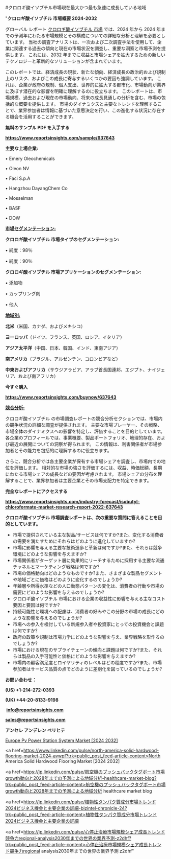 #クロロギ酸イソブチル市場現在最大かつ最も急速に成長している地域

"<strong>クロロギ酸イソブチル 市場概要 2024-2032</strong>

グローバル レポート <a href=https://www.reportsinsights.com/sample/637643>クロロギ酸イソブチル 市場</a> では、2024 年から 2024 年までの予測年にわたる市場規模とその構成についての詳細な分析と理解を必要としています。 当社の調査アナリストは、一次および二次調査手法を使用して、企業に関連する過去の傾向と現在の市場状況を調査し、重要な洞察と市場予測を提供します。 これには、2032 年までに収益と市場シェアを拡大​​するための新しいテクノロジーと革新的なソリューションが含まれています。

このレポートでは、経済成長の現状、新たな傾向、経済成長の政治的および規制上のリスク、およびこの成長に寄与するいくつかの要因も強調しています。 これは、企業が政府の規制、個人支出、世界的に拡大する都市化、市場動向が業界に及ぼす潜在的な影響を明確に理解するのに役立ちます。 このレポートは、市場規模、過去および現在の市場動向、将来の成長見通しの分析を含む、市場の包括的な概要を提供します。 市場のダイナミクスと主要なトレンドを理解することで、業界参加者は情報に基づいた意思決定を行い、この進化する状況に存在する機会を活用することができます。

<strong><b>無料のサンプル PDF を入手する</b></strong>

<a href=https://www.reportsinsights.com/sample/637643><strong><u>https://www.reportsinsights.com/sample/637643</u></strong></a>

<strong>主要な上場企業:</strong>

• Emery Oleochemicals

• Oleon NV

• Faci S.p.A

• Hangzhou DayangChem Co

• Mosselman

• BASF

• DOW

<strong><u>市場セグメンテーション</u></strong><strong><u>:</u></strong>

<strong>クロロギ酸イソブチル 市場タイプのセグメンテーション:</strong>

• 純度：98％

• 純度：90％

<strong>クロロギ酸イソブチル 市場アプリケーションのセグメンテーション:</strong>

• 添加物

• カップリング剤

• 他人

<strong><u>地域別</u></strong><strong><u>:</u></strong>

<strong>北米</strong>（米国、カナダ、およびメキシコ）

<strong>ヨーロッパ</strong>（ドイツ、フランス、英国、ロシア、イタリア）

<strong>アジア太平洋</strong>（中国、日本、韓国、インド、東南アジア）

<strong>南アメリカ</strong>（ブラジル、アルゼンチン、コロンビアなど）

<strong>中東およびアフリカ</strong>（サウジアラビア、アラブ首長国連邦、エジプト、ナイジェリア、および南アフリカ）

<strong>今すぐ購入</strong>

<a href=https://www.reportsinsights.com/buynow/637643><strong><u>https://www.reportsinsights.com/buynow/637643</u></strong></a>

<strong><u>競合分析:</u></strong>

クロロギ酸イソブチル の市場調査レポートの競合分析セクションでは、市場内の競争状況の詳細な調査が提供されます。 主要な市場プレーヤー、その戦略、市場全体のダイナミクスへの影響を特定し、評価することを目的としています。 各企業のプロフィールでは、事業概要、製品ポートフォリオ、地理的存在、および最近の展開についての洞察が得られます。 この情報は、利害関係者が市場参加者とその能力を包括的に理解するのに役立ちます。

さらに、競合分析では各主要企業が保有する市場シェアを調査し、市場内での地位を評価します。 相対的な市場の強さを評価するには、収益、時価総額、長期にわたる市場シェアの成長などの要因が考慮されます。 市場シェアの分布を理解することで、業界参加者は主要企業とその市場支配力を特定できます。

<strong>完全なレポートにアクセスする</strong>

<a href=https://www.reportsinsights.com/industry-forecast/isobutyl-chloroformate-market-research-report-2022-637643><strong><u><b>https://www.reportsinsights.com/industry-forecast/isobutyl-chloroformate-market-research-report-2022-637643</b></u></strong></a>

<strong><b>クロロギ酸イソブチル 市場調査レポートは、次の重要な質問に答えることを目的としています。</b></strong>
<ul>
  <li>市場で提供されている主な製品/サービスは何ですか?また、変化する消費者の需要を満たすためにそれらはどのように進化していますか?</li>
  <li>市場に影響を与える主要な技術進歩と革新は何ですか?また、それらは競争環境にどのような影響を与えますか?</li>
  <li>市場関係者がターゲット層に効果的にリーチするために採用する主要な流通チャネルとマーケティング戦略は何ですか?</li>
  <li>市場の価格動向はどのようなものですか?また、さまざまな製品セグメントや地域ごとに価格はどのように変化するのでしょうか?</li>
  <li>年齢層や所得水準などの人口動態パターンの変化は、消費者の行動や市場の需要にどのような影響を与えるのでしょうか?</li>
  <li>クロロギ酸イソブチル 市場における企業の収益性に影響を与える主なコスト要因と要因は何ですか?</li>
  <li>持続可能性と環境への配慮は、消費者の好みやこの分野の市場の成長にどのような影響を与えるのでしょうか?</li>
  <li>市場への参入を検討している新規参入者や投資家にとっての投資機会と課題は何ですか?</li>
  <li>政府の政策や規制は市場力学にどのような影響を与え、業界戦略を形作るのでしょうか?</li>
  <li>市場における現在のサプライチェーンの傾向と課題は何ですか?また、それらは製品の入手可能性と価格にどのような影響を与えますか?</li>
  <li>市場内の顧客満足度とロイヤリティのレベルはどの程度ですか?また、市場参加者はサービス品質の点でどのように差別化を図っているのでしょうか?</li>
</ul>
<strong>お問い合わせ：</strong>

<strong>(US) +1-214-272-0393</strong>

<strong>(UK) +44-20-8133-9198</strong>

<strong> </strong><a href=info@reportsinsights.com><strong><u>info@reportsinsights.com</u></strong></a>

<a href=sales@reportsinsights.com><strong><u>sales@reportsinsights.com</u></strong></a>

<strong>アンセレ アンデレン ベリヒテ</strong>

<a href=https://www.linkedin.com/pulse/europe-pv-power-station-system-market-in-depth-akc7c/>Europe Pv Power Station System Market [2024 2032]</a>

<a href=https://www.linkedin.com/pulse/north-america-solid-hardwood-flooring-market-2024-avwpf?trk=public_post_feed-article-content>North America Solid Hardwood Flooring Market [2024 2032]</a>

<a href=https://jp.linkedin.com/pulse/航空機のプッシュバックタグボート市場growth動向と2028年までの予測による地域分析-healthcare-market-blog?trk=public_post_feed-article-content>航空機のプッシュバックタグボート市場growth動向と2028年までの予測による地域分析 healthcare market blog</a>

<a href=https://jp.linkedin.com/pulse/植物性タンパク質成分市場トレンド2024ビジネス機会と主要企業の詳細-bizintel-chronicle-24?trk=public_post_feed-article-content>植物性タンパク質成分市場トレンド2024ビジネス機会と主要企業の詳細</a>

<a href=https://jp.linkedin.com/pulse/心停止治療市場規模シェア成長トレンド競争力regional-analysis2030年までの世界の業界予測-z2dhf?trk=public_post_feed-article-content>心停止治療市場規模シェア成長トレンド競争力regional analysis2030年までの世界の業界予測 z2dhf</a>"
